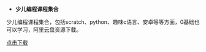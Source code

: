 * **少儿编程课程集合**
  
少儿编程课程集合，包括scratch、python、趣味c语言、安卓等等方面，0基础也可以学习，阿里云盘资源下载。  
  
[点击下载](https://www.aliyundrive.com/s/XZZ9isXVJVY)